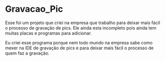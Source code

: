 # Gravacao_Pic
Esse foi um projeto que criei na empresa que trabalho para deixar mais fácil o processo de gravação de pics. Ele ainda esta incompleto pois ainda tem muitas placas e programas para adicionar. 

Eu criei esse programa porque nem todo mundo na empresa sabe como mexer na IDE de gravação de pics e para deixar mais fácil o processo de quem faz a gravação.
